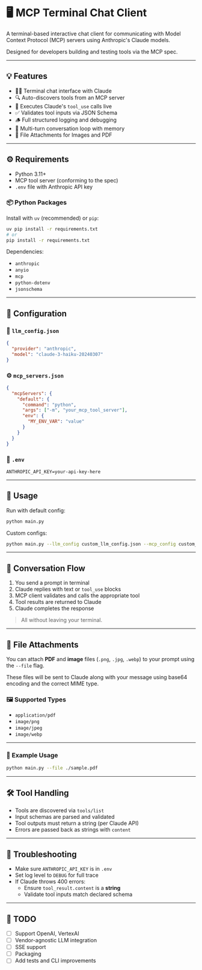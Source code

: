# 🖥️ MCP Terminal Chat Client

A terminal-based interactive chat client for communicating with Model Context Protocol (MCP) servers using Anthropic's Claude models.

Designed for developers building and testing tools via the MCP spec.

---

## 💡 Features

- 🧑‍💻 Terminal chat interface with Claude
- 🔍 Auto-discovers tools from an MCP server
- 🧰 Executes Claude's `tool_use` calls live
- ✅ Validates tool inputs via JSON Schema
- 🪵 Full structured logging and debugging
- 🔁 Multi-turn conversation loop with memory
- 📎 File Attachments for Images and PDF

---

## ⚙️ Requirements

- Python 3.11+
- MCP tool server (conforming to the spec)
- `.env` file with Anthropic API key

### 📦 Python Packages

Install with `uv` (recommended) or `pip`:

```bash
uv pip install -r requirements.txt
# or
pip install -r requirements.txt
```

Dependencies:
- `anthropic`
- `anyio`
- `mcp`
- `python-dotenv`
- `jsonschema`

---

## 🧾 Configuration

### 🔑 `llm_config.json`

```json
{
  "provider": "anthropic",
  "model": "claude-3-haiku-20240307"
}
```

### ⚙️ `mcp_servers.json`

```json
{
  "mcpServers": {
    "default": {
      "command": "python",
      "args": ["-m", "your_mcp_tool_server"],
      "env": {
        "MY_ENV_VAR": "value"
      }
    }
  }
}
```

### 🔐 `.env`

```env
ANTHROPIC_API_KEY=your-api-key-here
```

---

## 🧪 Usage

Run with default config:

```bash
python main.py
```

Custom configs:

```bash
python main.py --llm_config custom_llm_config.json --mcp_config custom_mcp_servers.json
```

---

## 💬 Conversation Flow

1. You send a prompt in terminal
2. Claude replies with text or `tool_use` blocks
3. MCP client validates and calls the appropriate tool
4. Tool results are returned to Claude
5. Claude completes the response

> All without leaving your terminal.

---

## 📎 File Attachments

You can attach **PDF** and **image** files (`.png`, `.jpg`, `.webp`) to your prompt using the `--file` flag.

These files will be sent to Claude along with your message using base64 encoding and the correct MIME type.

### 🖼️ Supported Types

- `application/pdf`
- `image/png`
- `image/jpeg`
- `image/webp`

---

### 📁 Example Usage

```bash
python main.py --file ./sample.pdf
```

---

## 🛠 Tool Handling

- Tools are discovered via `tools/list`
- Input schemas are parsed and validated
- Tool outputs must return a string (per Claude API)
- Errors are passed back as strings with `content`

---

## 🐛 Troubleshooting

- Make sure `ANTHROPIC_API_KEY` is in `.env`
- Set log level to `DEBUG` for full trace
- If Claude throws 400 errors:
  - Ensure `tool_result.content` is a **string**
  - Validate tool inputs match declared schema

---

## 📌 TODO

- [ ] Support OpenAI, VertexAI
- [ ] Vendor-agnostic LLM integration
- [ ] SSE support
- [ ] Packaging
- [ ] Add tests and CLI improvements